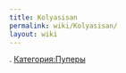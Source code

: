 ```yaml
---
title: Kolyasisan
permalink: wiki/Kolyasisan/
layout: wiki
---
```


. [Категория:Пуперы](Категория:Пуперы "wikilink")
